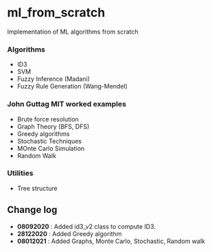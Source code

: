 # ml_from_scratch

Implementation of ML algorithms from scratch

### Algorithms

- ID3
- SVM
- Fuzzy Inference (Madani)
- Fuzzy Rule Generation (Wang-Mendel)

### John Guttag MIT worked examples

- Brute force resolution
- Graph Theory (BFS, DFS)
- Greedy algorithms
- Stochastic Techniques
- MOnte Carlo Simulation
- Random Walk

### Utilities

- Tree structure

## Change log

- **08092020** : Added id3_v2 class to compute ID3.
- **28122020** : Added Greedy algorithm
- **08012021** : Added Graphs, Monte Carlo, Stochastic, Random walk